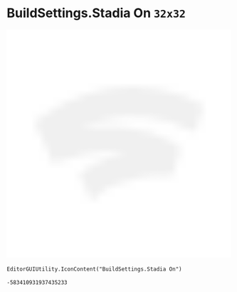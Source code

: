# BuildSettings.Stadia On `32x32`
<img src="/img/BuildSettings.Stadia%20On.png" width=512 height=512>

``` CSharp
EditorGUIUtility.IconContent("BuildSettings.Stadia On")
```
```
-583410931937435233
```
